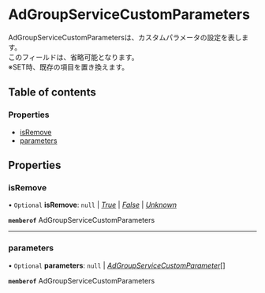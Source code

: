 # AdGroupServiceCustomParameters


<div lang=\"ja\">AdGroupServiceCustomParametersは、カスタムパラメータの設定を表します。<br>  このフィールドは、省略可能となります。<br> ※SET時、既存の項目を置き換えます。</div> 

## Table of contents

### Properties

- [isRemove](adgroupservicecustomparameters.md#isremove)
- [parameters](adgroupservicecustomparameters.md#parameters)

## Properties

### isRemove

• `Optional` **isRemove**: ``null`` \| [*True*](./enums/adgroupserviceisremoveflg.md#true) \| [*False*](./enums/adgroupserviceisremoveflg.md#false) \| [*Unknown*](./enums/adgroupserviceisremoveflg.md#unknown)

**`memberof`** AdGroupServiceCustomParameters

___

### parameters

• `Optional` **parameters**: ``null`` \| [*AdGroupServiceCustomParameter*](adgroupservicecustomparameter.md)[]

**`memberof`** AdGroupServiceCustomParameters
